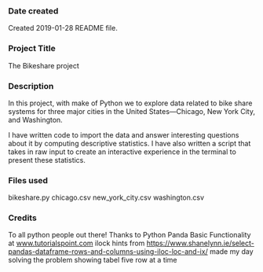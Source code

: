 ### Date created
Created 2019-01-28 README file.

### Project Title
The Bikeshare project

### Description
In this project, with make of Python we to explore data related to bike share systems for three major cities in the United States—Chicago, New York City, and Washington.

I have written code to import the data and answer interesting questions about it by computing descriptive statistics.
I have also written a script that takes in raw input to create an interactive experience in the terminal to present these statistics.

### Files used
bikeshare.py
chicago.csv
new_york_city.csv
washington.csv

### Credits
To all python people out there!
Thanks to Python Panda Basic Functionality at www.tutorialspoint.com
ilock hints from https://www.shanelynn.ie/select-pandas-dataframe-rows-and-columns-using-iloc-loc-and-ix/ made my day solving the problem showing tabel five row at a time
